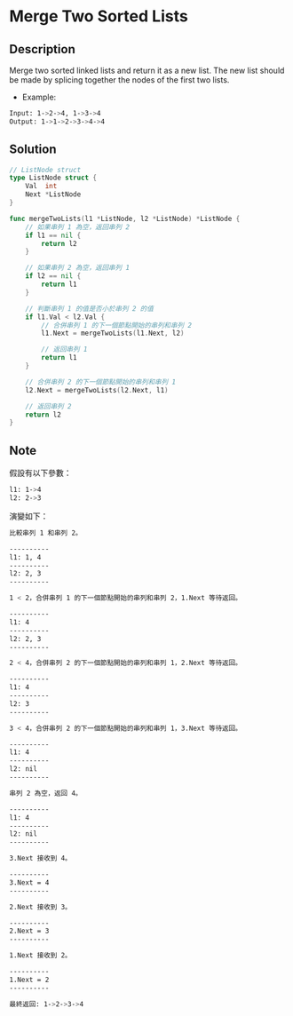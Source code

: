 # Merge Two Sorted Lists

## Description

Merge two sorted linked lists and return it as a new list. The new list should be made by splicing together the nodes of the first two lists.

- Example:

```BASH
Input: 1->2->4, 1->3->4
Output: 1->1->2->3->4->4
```

## Solution

```GO
// ListNode struct
type ListNode struct {
	Val  int
	Next *ListNode
}

func mergeTwoLists(l1 *ListNode, l2 *ListNode) *ListNode {
	// 如果串列 1 為空，返回串列 2
	if l1 == nil {
		return l2
	}

	// 如果串列 2 為空，返回串列 1
	if l2 == nil {
		return l1
	}

	// 判斷串列 1 的值是否小於串列 2 的值
	if l1.Val < l2.Val {
		// 合併串列 1 的下一個節點開始的串列和串列 2
		l1.Next = mergeTwoLists(l1.Next, l2)

		// 返回串列 1
		return l1
	}

	// 合併串列 2 的下一個節點開始的串列和串列 1
	l2.Next = mergeTwoLists(l2.Next, l1)

	// 返回串列 2
	return l2
}
```

## Note

假設有以下參數：

```BASH
l1: 1->4
l2: 2->3
```

演變如下：

```BASH
比較串列 1 和串列 2。

----------
l1: 1, 4
----------
l2: 2, 3
----------

1 < 2，合併串列 1 的下一個節點開始的串列和串列 2，1.Next 等待返回。

----------
l1: 4
----------
l2: 2, 3
----------

2 < 4，合併串列 2 的下一個節點開始的串列和串列 1，2.Next 等待返回。

----------
l1: 4
----------
l2: 3
----------

3 < 4，合併串列 2 的下一個節點開始的串列和串列 1，3.Next 等待返回。

----------
l1: 4
----------
l2: nil
----------

串列 2 為空，返回 4。

----------
l1: 4
----------
l2: nil
----------

3.Next 接收到 4。

----------
3.Next = 4
----------

2.Next 接收到 3。

----------
2.Next = 3
----------

1.Next 接收到 2。

----------
1.Next = 2
----------

最終返回: 1->2->3->4
```
